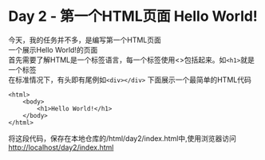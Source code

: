 # Day 2 - 第一个HTML页面 Hello World!
今天，我的任务并不多，是编写第一个HTML页面  
一个展示Hello World!的页面  
首先需要了解HTML是一个标签语言，每一个标签使用<>包括起来。如`<h1>`就是一个标签  
在标准情况下，有头即有尾例如`<div></div>`
下面展示一个最简单的HTML代码  
```
<html>
    <body>
        <h1>Hello World!</h1>
    </body>
</html>
```
将这段代码，保存在本地仓库的/html/day2/index.html中,使用浏览器访问[http://localhost/day2/index.html](http://localhost/day2/index.html)